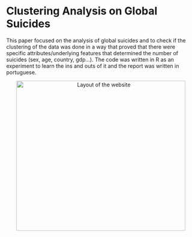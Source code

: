# Clustering Analysis on Global Suicides
This paper focused on the analysis of global suicides and to check if the clustering of the data was done in a way that proved that there were specific attributes/underlying features that determined the number of suicides (sex, age, country, gdp...).
The code was written in R as an experiment to learn the ins and outs of it and the report was written in portuguese.

<p align="center">
       <img src="https://i.imgur.com/1d0GHBU.png" width="450" height="400" alt="Layout of the website">
</p>
